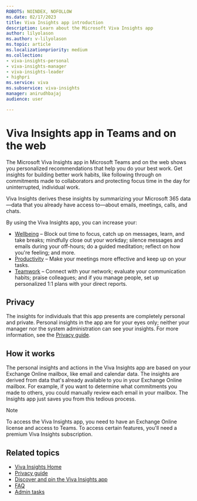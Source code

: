 ```yaml
---
ROBOTS: NOINDEX, NOFOLLOW
ms.date: 02/17/2023
title: Viva Insights app introduction
description: Learn about the Microsoft Viva Insights app 
author: lilyolason
ms.author: v-lilyolason
ms.topic: article
ms.localizationpriority: medium 
ms.collection: 
- viva-insights-personal
- viva-insights-manager
- viva-insights-leader
- highpri
ms.service: viva
ms.subservice: viva-insights
manager: anirudhbajaj
audience: user

---
```


# Viva Insights app in Teams and on the web

The Microsoft Viva Insights app in Microsoft Teams and on the web shows you personalized recommendations that help you do your best work. Get insights for building better work habits, like following through on commitments made to collaborators and protecting focus time in the day for uninterrupted, individual work.

Viva Insights derives these insights by summarizing your Microsoft 365 data&mdash;data that you already have access to&mdash;about emails, meetings, calls, and chats.

By using the Viva Insights app, you can increase your:

* [Wellbeing](wellbeing.md) &ndash; Block out time to focus, catch up on messages, learn, and take breaks; mindfully close out your workday; silence messages and emails during your off-hours; do a guided meditation; reflect on how you're feeling; and more.
* [Productivity](productivity.md) &ndash; Make your meetings more effective and keep up on your tasks.
* [Teamwork](teamwork.md) &ndash; Connect with your network; evaluate your communication habits; praise colleagues; and if you manage people, set up personalized 1:1 plans with your direct reports.

## Privacy

The insights for individuals that this app presents are completely personal and private. Personal insights in the app are for your eyes only; neither your manager nor the system administration can see your insights. For more information, see the [Privacy guide](privacy.md).

## How it works

The personal insights and actions in the Viva Insights app are based on your Exchange Online mailbox, like email and calendar data. The insights are derived from data that's already available to you in your Exchange Online mailbox. For example, if you want to determine what commitments you made to others, you could manually review each email in your mailbox. The Insights app just saves you from this tedious process.

>[!Note]
>To access the Viva Insights app, you need to have an Exchange Online license and access to Teams. To access certain features, you'll need a premium Viva Insights subscription.

## Related topics

* [Viva Insights Home](home.md)
* [Privacy guide](privacy.md)
* [Discover and pin the Viva Insights app](settings.md)
* [FAQ](faq.md)
* [Admin tasks](../viva-teams-app-admin-tasks.md?toc=/viva/insights/personal/teams/toc.json&bc=/viva/insights/breadcrumb/toc.json)

